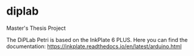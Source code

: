 # diplab
Master's Thesis Project

The DiPLab Petri is based on the InkPlate 6 PLUS.
Here you can find the documentation: https://inkplate.readthedocs.io/en/latest/arduino.html
